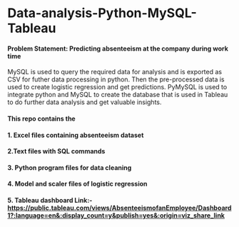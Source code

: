 # Data-analysis-Python-MySQL-Tableau

#### Problem Statement: Predicting absenteeism at the company during work time


MySQL is used to query the required data for analysis and is exported as CSV for futher data processing in python. Then the pre-processed data is used to create logistic regression and get predictions. PyMySQL is used to integrate python and MySQL to create the database that is used in Tableau to do further data analysis and get valuable insights.

#### This repo contains the 
#### 1. Excel files containing absenteeism dataset
#### 2.Text files with SQL commands
#### 3. Python program files for data cleaning
#### 4. Model and scaler files of logistic regression
#### 5. Tableau dashboard Link:- https://public.tableau.com/views/AbsenteeismofanEmployee/Dashboard1?:language=en&:display_count=y&publish=yes&:origin=viz_share_link

